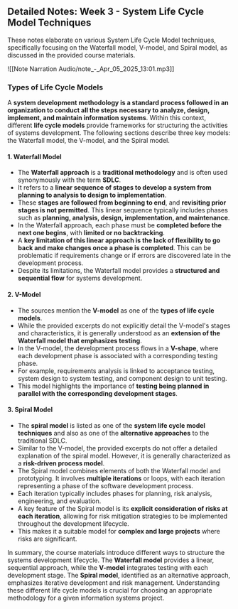 ## Detailed Notes: Week 3 - System Life Cycle Model Techniques

These notes elaborate on various System Life Cycle Model techniques, specifically focusing on the Waterfall model, V-model, and Spiral model, as discussed in the provided course materials.


![[Note Narration Audio/note_-_Apr_05_2025_13:01.mp3]]

### Types of Life Cycle Models

A **system development methodology is a standard process followed in an organization to conduct all the steps necessary to analyze, design, implement, and maintain information systems**. Within this context, different **life cycle models** provide frameworks for structuring the activities of systems development. The following sections describe three key models: the Waterfall model, the V-model, and the Spiral model.

#### 1. Waterfall Model

- The **Waterfall approach** is a **traditional methodology** and is often used synonymously with the term **SDLC**.
- It refers to a **linear sequence of stages to develop a system from planning to analysis to design to implementation**.
- These **stages are followed from beginning to end**, and **revisiting prior stages is not permitted**. This linear sequence typically includes phases such as **planning, analysis, design, implementation, and maintenance**.
- In the Waterfall approach, each phase must be **completed before the next one begins**, with **limited or no backtracking**.
- A **key limitation of this linear approach is the lack of flexibility to go back and make changes once a phase is completed**. This can be problematic if requirements change or if errors are discovered late in the development process.
- Despite its limitations, the Waterfall model provides a **structured and sequential flow** for systems development.

#### 2. V-Model

- The sources mention the **V-model** as one of the **types of life cycle models**.
- While the provided excerpts do not explicitly detail the V-model's stages and characteristics, it is generally understood as an **extension of the Waterfall model that emphasizes testing**.
- In the V-model, the development process flows in a **V-shape**, where each development phase is associated with a corresponding testing phase.
- For example, requirements analysis is linked to acceptance testing, system design to system testing, and component design to unit testing.
- This model highlights the importance of **testing being planned in parallel with the corresponding development stages**.

#### 3. Spiral Model

- The **spiral model** is listed as one of the **system life cycle model techniques** and also as one of the **alternative approaches** to the traditional SDLC.
- Similar to the V-model, the provided excerpts do not offer a detailed explanation of the spiral model. However, it is generally characterized as a **risk-driven process model**.
- The Spiral model combines elements of both the Waterfall model and prototyping. It involves **multiple iterations** or loops, with each iteration representing a phase of the software development process.
- Each iteration typically includes phases for planning, risk analysis, engineering, and evaluation.
- A key feature of the Spiral model is its **explicit consideration of risks at each iteration**, allowing for risk mitigation strategies to be implemented throughout the development lifecycle.
- This makes it a suitable model for **complex and large projects** where risks are significant.

In summary, the course materials introduce different ways to structure the systems development lifecycle. The **Waterfall model** provides a linear, sequential approach, while the **V-model** integrates testing with each development stage. The **Spiral model**, identified as an alternative approach, emphasizes iterative development and risk management. Understanding these different life cycle models is crucial for choosing an appropriate methodology for a given information systems project.